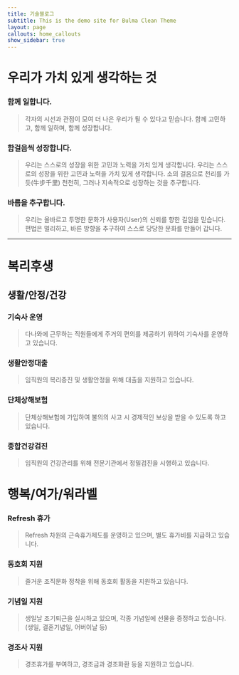 ```yaml
---
title: 기술블로그
subtitle: This is the demo site for Bulma Clean Theme
layout: page
callouts: home_callouts
show_sidebar: true
---
```



# 우리가 가치 있게 생각하는 것

### 함께 일합니다.
> 각자의 시선과 관점이 모여 더 나은 우리가 될 수 있다고 믿습니다.
함께 고민하고, 함께 일하며, 함께 성장합니다.


### 함걸음씩 성장합니다.
> 우리는 스스로의 성장을 위한 고민과 노력을 가치 있게 생각합니다.
우리는 스스로의 성장을 위한 고민과 노력을 가치 있게 생각합니다.
소의 걸음으로 천리를 가듯(牛步千里) 천천히, 그러나 지속적으로 성장하는 것을 추구합니다.


### 바름을 추구합니다.
> 우리는 올바르고 투명한 문화가 사용자(User)의 신뢰를 향한 길임을 믿습니다.
편법은 멀리하고, 바른 방향을 추구하여 스스로 당당한 문화를 만들어 갑니다.

---

# 복리후생

## 생활/안정/건강

### 기숙사 운영
> 다나와에 근무하는 직원들에게 주거의 편의를 제공하기 위하여 기숙사를 운영하고 있습니다.
### 생활안정대출
> 임직원의 복리증진 및 생활안정을 위해 대출을 지원하고 있습니다. 
### 단체상해보험
> 단체상해보험에 가입하여 불의의 사고 시 경제적인 보상을 받을 수 있도록 하고 있습니다.
### 종합건강검진
> 임직원의 건강관리를 위해 전문기관에서 정밀검진을 시행하고 있습니다.


# 행복/여가/워라벨

### Refresh 휴가
> Refresh 차원의 근속휴가제도를 운영하고 있으며, 별도 휴가비를 지급하고 있습니다.
### 동호회 지원
> 즐거운 조직문화 정착을 위해 동호회 활동을 지원하고 있습니다.
### 기념일 지원
> 생일날 조기퇴근을 실시하고 있으며, 각종 기념일에 선물을 증정하고 있습니다. (생일, 결혼기념일, 어버이날 등)
### 경조사 지원
> 경조휴가를 부여하고, 경조금과 경조화환 등을 지원하고 있습니다.

